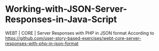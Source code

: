 # Working-with-JSON-Server-Responses-in-Java-Script
WEBT | CORE | Server Responses with PHP in JSON format
According to
https://github.com/user-story-based-exercises/webt-core-server-responses-with-php-in-json-format

